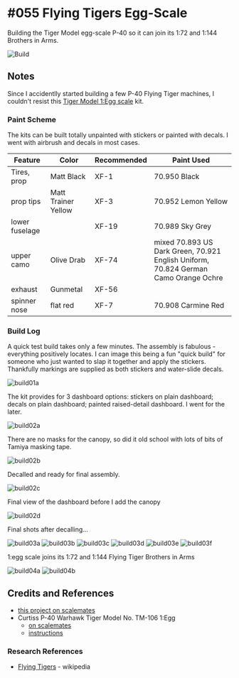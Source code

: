 # #055 Flying Tigers Egg-Scale

Building the Tiger Model egg-scale P-40 so it can join its 1:72 and 1:144 Brothers in Arms.

![Build](./assets/EggScale_build.jpg?raw=true)

## Notes

Since I accidentlly started building a few P-40 Flying Tiger machines, I couldn't resist this
[Tiger Model 1:Egg scale](https://www.scalemates.com/kits/tiger-model-tm-106-curtiss-p-40-warhawk--971184)
kit.

### Paint Scheme

The kits can be built totally unpainted with stickers or painted with decals.
I went with airbrush and decals in most cases.

| Feature         | Color                                        | Recommended | Paint Used |
|-----------------|----------------------------------------------|-------------|------------|
| Tires, prop     | Matt Black                                   | XF-1        | 70.950 Black |
| prop tips       | Matt Trainer Yellow                          | XF-3        | 70.952 Lemon Yellow |
| lower fuselage  |                                              | XF-19       | 70.989 Sky Grey |
| upper camo      | Olive Drab                                   | XF-74       | mixed 70.893 US Dark Green, 70.921 English Uniform, 70.824 German Camo Orange Ochre |
| exhaust         | Gunmetal                                     | XF-56       |  |
| spinner nose    | flat red                                     | XF-7        | 70.908 Carmine Red |

### Build Log

A quick test build takes only a few minutes. The assembly is fabulous - everything positively locates.
I can image this being a fun "quick build" for someone who just wanted to slap it together and apply the stickers.
Thankfully markings are supplied as both stickers and water-slide decals.

![build01a](./assets/build01a.jpg?raw=true)

The kit provides for 3 dashboard options: stickers on plain dashboard; decals on plain dashboard; painted raised-detail dashboard. I went for the later.

![build02a](./assets/build02a.jpg?raw=true)

There are no masks for the canopy, so did it old school with lots of bits of Tamiya masking tape.

![build02b](./assets/build02b.jpg?raw=true)

Decalled and ready for final assembly.

![build02c](./assets/build02c.jpg?raw=true)

Final view of the dashboard before I add the canopy

![build02d](./assets/build02d.jpg?raw=true)

Final shots after decalling...

![build03a](./assets/build03a.jpg?raw=true)
![build03b](./assets/build03b.jpg?raw=true)
![build03c](./assets/build03c.jpg?raw=true)
![build03d](./assets/build03d.jpg?raw=true)
![build03e](./assets/build03e.jpg?raw=true)
![build03f](./assets/build03f.jpg?raw=true)

1:egg scale joins its 1:72 and 1:144 Flying Tiger Brothers in Arms

![build04a](./assets/build04a.jpg?raw=true)
![build04b](./assets/build04b.jpg?raw=true)

## Credits and References

* [this project on scalemates](https://www.scalemates.com/profiles/mate.php?id=74137&p=projects&project=131333)
* Curtiss P-40 Warhawk Tiger Model No. TM-106 1:Egg
    * [on scalemates](https://www.scalemates.com/kits/tiger-model-tm-106-curtiss-p-40-warhawk--971184)
    * [instructions](./assets/TM106-instructions.pdf)

### Research References

* [Flying Tigers](https://en.wikipedia.org/wiki/Flying_Tigers) - wikipedia
